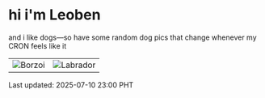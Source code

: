 # hi i'm Leoben

and i like dogs—so have some random dog pics that change whenever my CRON feels like it

|  |  |
|--------|----------|
| ![Borzoi](https://random-dog-vercel.vercel.app/api/random-borzoi?v=1752159639) | ![Labrador](https://random-dog-vercel.vercel.app/api/random-labrador?v=1752159639) |

Last updated: 2025-07-10 23:00 PHT
